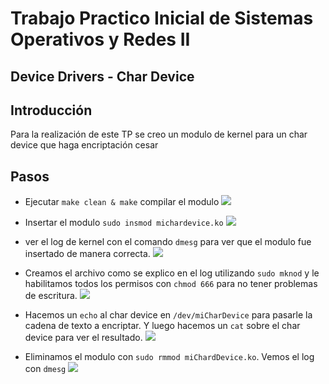# Trabajo Practico Inicial de Sistemas Operativos y Redes II
## Device Drivers - Char Device
## Introducción
Para la realización de este TP se creo un modulo de kernel para un char device que haga encriptación cesar


## Pasos

* Ejecutar ```make clean & make``` compilar el modulo
![](imagenes/1makeclean.jpg)

* Insertar el modulo ```sudo insmod michardevice.ko``` 
![](imagenes/2insert.jpg)

* ver el log de kernel con el comando ```dmesg``` para ver que el modulo fue insertado de manera correcta. 
![](imagenes/3logkernel.jpg)

* Creamos el archivo como se explico en el log utilizando ```sudo mknod``` y le habilitamos todos los permisos con ```chmod 666``` para no tener problemas de escritura.
![](imagenes/4mknod.jpg)

* Hacemos un ```echo``` al char device en ```/dev/miCharDevice``` para pasarle la cadena de texto a encriptar. Y luego hacemos un ```cat``` sobre el char device para ver el resultado.
![](imagenes/5catandecho.jpg)

* Eliminamos el modulo con ```sudo rmmod miChardDevice.ko```. Vemos el log con ```dmesg```
![](imagenes/6remove.jpg)



